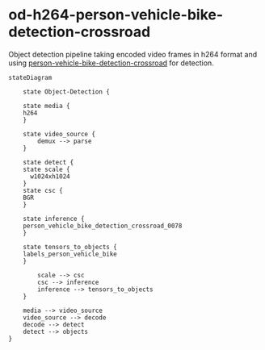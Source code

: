 # od-h264-person-vehicle-bike-detection-crossroad

Object detection pipeline taking encoded video frames in h264 format and using [person-vehicle-bike-detection-crossroad]() for detection.

```mermaid
stateDiagram
 
    state Object-Detection {
  
    state media {
    h264
    }

    state video_source {
		demux --> parse 
    }
   
    state detect {
    state scale {
      w1024xh1024
    }
    state csc {
    BGR
    }

    state inference {
	person_vehicle_bike_detection_crossroad_0078
    }

    state tensors_to_objects {
    labels_person_vehicle_bike
    }

		scale --> csc
		csc --> inference
		inference --> tensors_to_objects
    }
    
    media --> video_source
    video_source --> decode
    decode --> detect
    detect --> objects
} 
```
